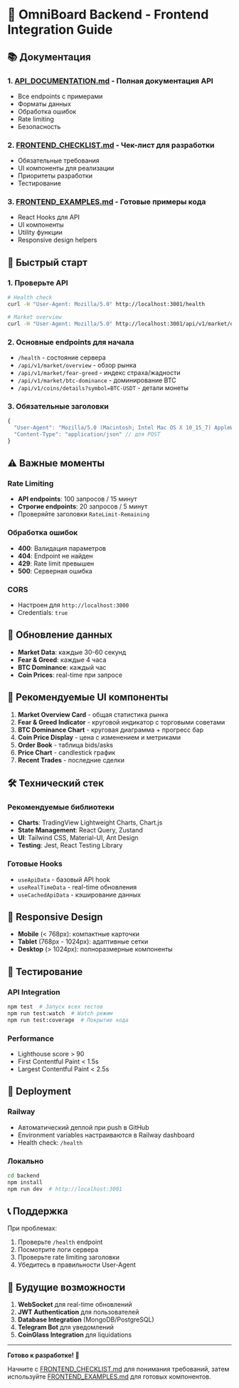 # 🚀 OmniBoard Backend - Frontend Integration Guide

## 📚 Документация

### 1. [API_DOCUMENTATION.md](./API_DOCUMENTATION.md) - Полная документация API
- Все endpoints с примерами
- Форматы данных
- Обработка ошибок
- Rate limiting
- Безопасность

### 2. [FRONTEND_CHECKLIST.md](./FRONTEND_CHECKLIST.md) - Чек-лист для разработки
- Обязательные требования
- UI компоненты для реализации
- Приоритеты разработки
- Тестирование

### 3. [FRONTEND_EXAMPLES.md](./FRONTEND_EXAMPLES.md) - Готовые примеры кода
- React Hooks для API
- UI компоненты
- Utility функции
- Responsive design helpers

## 🎯 Быстрый старт

### 1. Проверьте API
```bash
# Health check
curl -H "User-Agent: Mozilla/5.0" http://localhost:3001/health

# Market overview
curl -H "User-Agent: Mozilla/5.0" http://localhost:3001/api/v1/market/overview
```

### 2. Основные endpoints для начала
- `/health` - состояние сервера
- `/api/v1/market/overview` - обзор рынка
- `/api/v1/market/fear-greed` - индекс страха/жадности
- `/api/v1/market/btc-dominance` - доминирование BTC
- `/api/v1/coins/details?symbol=BTC-USDT` - детали монеты

### 3. Обязательные заголовки
```javascript
{
  "User-Agent": "Mozilla/5.0 (Macintosh; Intel Mac OS X 10_15_7) AppleWebKit/537.36",
  "Content-Type": "application/json" // для POST
}
```

## ⚠️ Важные моменты

### Rate Limiting
- **API endpoints**: 100 запросов / 15 минут
- **Строгие endpoints**: 20 запросов / 5 минут
- Проверяйте заголовки `RateLimit-Remaining`

### Обработка ошибок
- **400**: Валидация параметров
- **404**: Endpoint не найден
- **429**: Rate limit превышен
- **500**: Серверная ошибка

### CORS
- Настроен для `http://localhost:3000`
- Credentials: `true`

## 🔄 Обновление данных

- **Market Data**: каждые 30-60 секунд
- **Fear & Greed**: каждые 4 часа
- **BTC Dominance**: каждый час
- **Coin Prices**: real-time при запросе

## 🎨 Рекомендуемые UI компоненты

1. **Market Overview Card** - общая статистика рынка
2. **Fear & Greed Indicator** - круговой индикатор с торговыми советами
3. **BTC Dominance Chart** - круговая диаграмма + прогресс бар
4. **Coin Price Display** - цена с изменением и метриками
5. **Order Book** - таблица bids/asks
6. **Price Chart** - candlestick график
7. **Recent Trades** - последние сделки

## 🛠️ Технический стек

### Рекомендуемые библиотеки
- **Charts**: TradingView Lightweight Charts, Chart.js
- **State Management**: React Query, Zustand
- **UI**: Tailwind CSS, Material-UI, Ant Design
- **Testing**: Jest, React Testing Library

### Готовые Hooks
- `useApiData` - базовый API hook
- `useRealTimeData` - real-time обновления
- `useCachedApiData` - кэширование данных

## 📱 Responsive Design

- **Mobile** (< 768px): компактные карточки
- **Tablet** (768px - 1024px): адаптивные сетки
- **Desktop** (> 1024px): полноразмерные компоненты

## 🧪 Тестирование

### API Integration
```bash
npm test  # Запуск всех тестов
npm run test:watch  # Watch режим
npm run test:coverage  # Покрытие кода
```

### Performance
- Lighthouse score > 90
- First Contentful Paint < 1.5s
- Largest Contentful Paint < 2.5s

## 🚀 Deployment

### Railway
- Автоматический деплой при push в GitHub
- Environment variables настраиваются в Railway dashboard
- Health check: `/health`

### Локально
```bash
cd backend
npm install
npm run dev  # http://localhost:3001
```

## 📞 Поддержка

При проблемах:
1. Проверьте `/health` endpoint
2. Посмотрите логи сервера
3. Проверьте rate limiting заголовки
4. Убедитесь в правильности User-Agent

## 🔮 Будущие возможности

1. **WebSocket** для real-time обновлений
2. **JWT Authentication** для пользователей
3. **Database Integration** (MongoDB/PostgreSQL)
4. **Telegram Bot** для уведомлений
5. **CoinGlass Integration** для liquidations

---

**Готово к разработке! 🚀**

Начните с [FRONTEND_CHECKLIST.md](./FRONTEND_CHECKLIST.md) для понимания требований, затем используйте [FRONTEND_EXAMPLES.md](./FRONTEND_EXAMPLES.md) для готовых компонентов.
